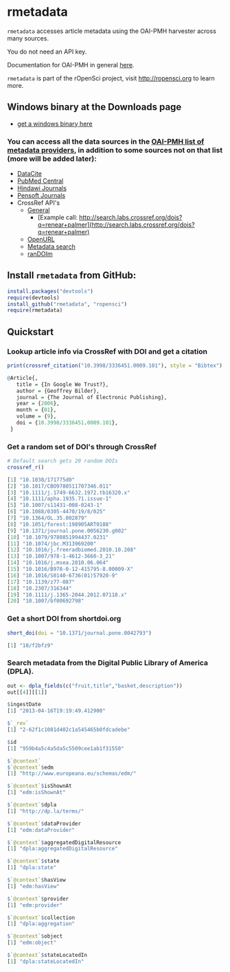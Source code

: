 # rmetadata #


`rmetadata` accesses article metadata using the OAI-PMH harvester across many sources. 

You do not need an API key. 

Documentation for OAI-PMH in general [here](http://www.openarchives.org/OAI/openarchivesprotocol.html).


`rmetadata` is part of the rOpenSci project, visit http://ropensci.org to learn more.

## Windows binary at the Downloads page
+ [get a windows binary here](https://github.com/ropensci/rmetadata/downloads)

### You can access all the data sources in the [OAI-PMH list of metadata providers](http://www.openarchives.org/Register/BrowseSites), in addition to some sources not on that list (more will be added later): 

+ [DataCite](http://datacite.org/)
+ [PubMed Central](http://www.ncbi.nlm.nih.gov/pmc/)
+ [Hindawi Journals](http://www.hindawi.com/journals/)
+ [Pensoft Journals](http://www.pensoft.net/index.php)
+ CrossRef API's
	+ [General](http://search.labs.crossref.org/help/api)
		+ [Example call: http://search.labs.crossref.org/dois?q=renear+palmer](http://search.labs.crossref.org/dois?q=renear+palmer)
	+ [OpenURL](http://labs.crossref.org/openurl/)
	+ [Metadata search](http://search.labs.crossref.org/help/api)
	+ [ranDOIm](http://random.labs.crossref.org/)

## Install `rmetadata` from GitHub:

```r
install.packages("devtools")
require(devtools)
install_github("rmetadata", "ropensci")
require(rmetadata)
```

## Quickstart

### Lookup article info via CrossRef with DOI and get a citation
```r
print(crossref_citation("10.3998/3336451.0009.101"), style = "Bibtex")

@Article{,
   title = {In Google We Trust?},
   author = {Geoffrey Bilder},
   journal = {The Journal of Electronic Publishing},
   year = {2006},
   month = {01},
   volume = {9},
   doi = {10.3998/3336451.0009.101},
 }
```

### Get a random set of DOI's through CrossRef
```r
# Default search gets 20 random DOIs
crossref_r()

[1] "10.1038/171775d0"                   
[2] "10.1017/CBO9780511707346.011"       
[3] "10.1111/j.1749-6632.1972.tb16320.x" 
[4] "10.1111/apha.1935.71.issue-1"       
[5] "10.1007/s11431-008-0243-1"          
[6] "10.1088/0305-4470/19/8/025"         
[7] "10.1364/OL.35.002879"               
[8] "10.1051/forest:198905ART0188"       
[9] "10.1371/journal.pone.0056230.g002"  
[10] "10.1079/9780851994437.0231"         
[11] "10.1074/jbc.M313969200"             
[12] "10.1016/j.freeradbiomed.2010.10.208"
[13] "10.1007/978-1-4612-3660-3_21"       
[14] "10.1016/j.msea.2010.06.064"         
[15] "10.1016/B978-0-12-415795-8.00009-X" 
[16] "10.1016/S0140-6736(01)57920-9"      
[17] "10.1139/z77-087"                    
[18] "10.2307/316344"                     
[19] "10.1111/j.1365-2044.2012.07118.x"   
[20] "10.1007/bf00692798"
```

### Get a short DOI from shortdoi.org
```r
short_doi(doi = "10.1371/journal.pone.0042793")

[1] "10/f2bfz9"
```


### Search metadata from the Digital Public Library of America (DPLA).
```r
out <- dpla_fields(c("fruit,title","basket,description"))
out[[4]][[1]]

$ingestDate
[1] "2013-04-16T19:19:49.412900"

$`_rev`
[1] "2-62f1c1081d402c1a545465b0fdcadebe"

$id
[1] "959b4a5c4a5da5c5509cee1ab1f31550"

$`@context`
$`@context`$edm
[1] "http://www.europeana.eu/schemas/edm/"

$`@context`$isShownAt
[1] "edm:isShownAt"

$`@context`$dpla
[1] "http://dp.la/terms/"

$`@context`$dataProvider
[1] "edm:dataProvider"

$`@context`$aggregatedDigitalResource
[1] "dpla:aggregatedDigitalResource"

$`@context`$state
[1] "dpla:state"

$`@context`$hasView
[1] "edm:hasView"

$`@context`$provider
[1] "edm:provider"

$`@context`$collection
[1] "dpla:aggregation"

$`@context`$object
[1] "edm:object"

$`@context`$stateLocatedIn
[1] "dpla:stateLocatedIn"
```